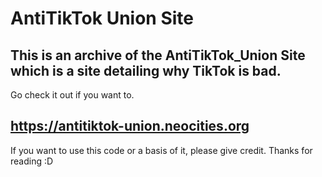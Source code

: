 # AntiTikTok Union Site
This is an archive of the AntiTikTok_Union Site which is a site detailing why TikTok is bad.
------------------------------
Go check it out if you want to.

https://antitiktok-union.neocities.org
------------------------------
If you want to use this code or a basis of it, please give credit. Thanks for reading :D
